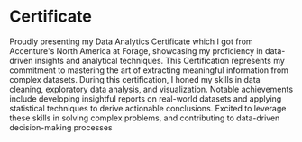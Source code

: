 # Certificate

Proudly presenting my Data Analytics Certificate which I got from Accenture's North America at Forage, showcasing my proficiency in data-driven insights and analytical techniques. This Certification represents my commitment to mastering the art of extracting meaningful information from complex datasets.
During this certification, I honed my skills in data cleaning, exploratory data analysis, and visualization. Notable achievements include developing insightful reports on real-world datasets and applying statistical techniques to derive actionable conclusions. Excited to leverage these skills in solving complex problems, and contributing to data-driven decision-making processes
